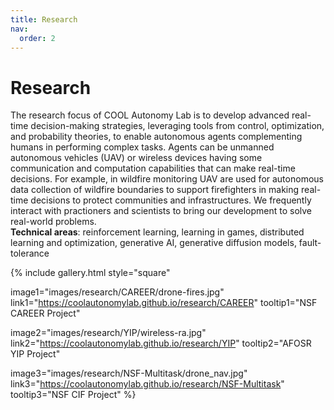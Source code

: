```yaml
---
title: Research
nav:
  order: 2
---
```


# <i class="fas research"></i>Research
The research focus of COOL Autonomy Lab is to develop advanced real-time decision-making strategies, leveraging tools from control, optimization, and probability theories, to enable autonomous agents complementing humans in performing complex tasks. Agents can be unmanned autonomous vehicles (UAV) or wireless devices having some communication and computation capabilities that can make real-time decisions. For example, in wildfire monitoring UAV are used for autonomous data collection of wildfire boundaries to support firefighters in making real-time decisions to protect communities and infrastructures. We frequently interact with practioners and scientists to bring our development to solve real-world problems.           
**Technical areas**: reinforcement learning, learning in games, distributed learning and optimization, generative AI, generative diffusion models, fault-tolerance  

{%
  include gallery.html
  style="square"

  image1="images/research/CAREER/drone-fires.jpg"
  link1="https://coolautonomylab.github.io/research/CAREER"
  tooltip1="NSF CAREER Project"

  image2="images/research/YIP/wireless-ra.jpg"
  link2="https://coolautonomylab.github.io/research/YIP"
  tooltip2="AFOSR YIP Project"

  image3="images/research/NSF-Multitask/drone_nav.jpg"
  link3="https://coolautonomylab.github.io/research/NSF-Multitask"
  tooltip3="NSF CIF Project"
%}
